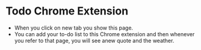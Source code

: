 # Todo Chrome Extension


- When you click on new tab you show this page.
- You can add your to-do list to this Chrome extension and then whenever you refer to that page, you will see anew quote and the weather.
